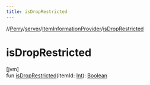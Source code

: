 ```yaml
---
title: isDropRestricted
---
```

//[Perry](../../../index.html)/[server](../index.html)/[ItemInformationProvider](index.html)/[isDropRestricted](is-drop-restricted.html)



# isDropRestricted



[jvm]\
fun [isDropRestricted](is-drop-restricted.html)(itemId: [Int](https://kotlinlang.org/api/latest/jvm/stdlib/kotlin/-int/index.html)): [Boolean](https://kotlinlang.org/api/latest/jvm/stdlib/kotlin/-boolean/index.html)




